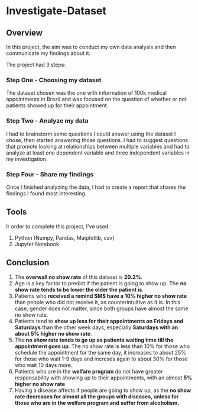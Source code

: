 # Investigate-Dataset

## <b> Overview </b>

In this project, the aim was to conduct my own data analysis and then communicate my findings about it.

The project had 3 steps:

### Step One - Choosing my dataset
The dataset chosen was the one with information of 100k medical appointments in Brazil and was focused on the question of whether or not patients showed up for their appointment. 

### Step Two - Analyze my data

I had to brainstorm some questions I could answer using the dataset I chose, then started answering those questions. I had to suggest questions that promote looking at relationships between multiple variables and had to analyze at least one dependent variable and three independent variables in my investigation. 

### Step Four - Share my findings

Once I finished analyzing the data, I had to create a report that shares the findings I found most interesting.

## <b> Tools </b>

Ir order to complete this project, I've used:

1. Python (Numpy, Pandas, Matplotlib, csv)
2. Jupyter Notebook

## <b> Conclusion </b> 

1. The **overwall no show rate** of this dataset is **20.2%**.  
2. Age is a key factor to predict if the patient is going to show up. The **no show rate tends to be lower the older the patient is**.  
3. Patients who **received a remind SMS have a 10% higher no show rate** than people who did not receive it, as counterintuitive as it is. In this case, gender does not matter, since both groups have almost the same no show rate.
4. Patients tend to **show up less for their appointments on Fridays and Saturdays** than the other week days, especially **Saturdays with an about 5% higher no show rate**.
5. The **no show rate tends to go up as patients waiting time till the appointment goes up**. The no show rate is less than 10% for those who schedule the appointment for the same day, it increases to about 25% for those who wait 1-9 days and increses again to about 30% for those who wait 10 days more.
6. Patients who are in the **welfare program** do not have greater responsability with showing up to their appointments, with an almost **5% higher no show rate**
7. Having a disease affects if people are going to show up, as the **no show rate decreases for almost all the groups with diseases, unless for those who are in the welfare program and suffer from alcoholism.**

